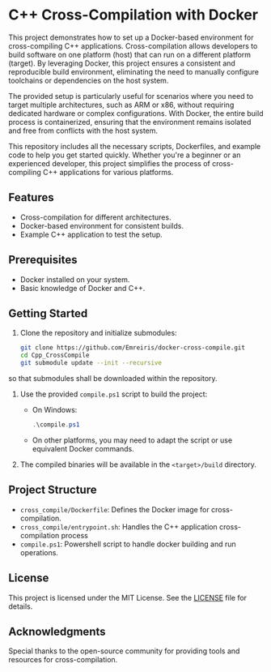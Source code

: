 # C++ Cross-Compilation with Docker

This project demonstrates how to set up a Docker-based environment for cross-compiling C++ applications. Cross-compilation allows developers to build software on one platform (host) that can run on a different platform (target). By leveraging Docker, this project ensures a consistent and reproducible build environment, eliminating the need to manually configure toolchains or dependencies on the host system.

The provided setup is particularly useful for scenarios where you need to target multiple architectures, such as ARM or x86, without requiring dedicated hardware or complex configurations. With Docker, the entire build process is containerized, ensuring that the environment remains isolated and free from conflicts with the host system.

This repository includes all the necessary scripts, Dockerfiles, and example code to help you get started quickly. Whether you're a beginner or an experienced developer, this project simplifies the process of cross-compiling C++ applications for various platforms.

## Features

- Cross-compilation for different architectures.
- Docker-based environment for consistent builds.
- Example C++ application to test the setup.

## Prerequisites

- Docker installed on your system.
- Basic knowledge of Docker and C++.

## Getting Started

1. Clone the repository and initialize submodules:
    ```bash
    git clone https://github.com/Emreiris/docker-cross-compile.git 
    cd Cpp_CrossCompile
    git submodule update --init --recursive
    ```
so that submodules shall be downloaded within the repository.

1. Use the provided `compile.ps1` script to build the project:
    - On Windows:
        ```powershell
        .\compile.ps1
        ```
    - On other platforms, you may need to adapt the script or use equivalent Docker commands.

2. The compiled binaries will be available in the `<target>/build` directory.

## Project Structure

- `cross_compile/Dockerfile`: Defines the Docker image for cross-compilation.
- `cross_compile/entrypoint.sh`: Handles the C++ application cross-compilation process
- `compile.ps1`: Powershell script to handle docker building and run operations.

## License

This project is licensed under the MIT License. See the [LICENSE](LICENSE) file for details.

## Acknowledgments

Special thanks to the open-source community for providing tools and resources for cross-compilation.
